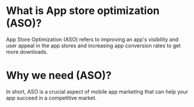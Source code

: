 # What is App store optimization (ASO)?
App Store Optimization (ASO) refers to improving an app's visibility and user appeal in the app stores and increasing app conversion rates to get more downloads.
# Why we need (ASO)?
In short, ASO is a crucial aspect of mobile app marketing that can help your app succeed in a competitive market.
